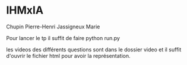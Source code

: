 # IHMxIA

Chupin Pierre-Henri
Jassigneux Marie

Pour lancer le tp il suffit de faire python run.py

les videos des différents questions sont dans le dossier video et il suffit d'ouvrir le fichier html pour avoir la représentation.
